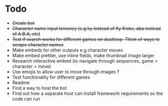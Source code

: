 # Todo

- ~~Create bot~~
- ~~Character name input leniency (e.g ky instead of Ky Kiske, aba instead of A.B.A, etc)~~
- ~~Test if search works for different games on dustloop. Think of ways to scrape character names~~
- Make embeds for other outputs e.g character moves
- Make embed prettier, use inline fields, make thumbnail image larger
- Research interactive embed (to navigate through sequences, game > character > move)
- Use emojis to allow user to move through images ?
- Test functionality for different games
- Readme
- Find a way to host the bot
- Find out how a separate host can install framework requirements so the code can run
